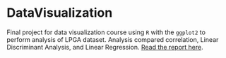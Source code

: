 # DataVisualization
Final project for data visualization course using `R` with the `ggplot2` to perform analysis of LPGA dataset. Analysis compared correlation, Linear Discriminant Analysis, and Linear Regression. [Read the report here](https://htmlpreview.github.io/?https://github.com/Zarah573/DataVisualization/blob/main/STAA566Final.html).
